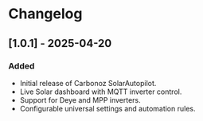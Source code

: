 # Changelog

## [1.0.1] - 2025-04-20
### Added
- Initial release of Carbonoz SolarAutopilot.
- Live Solar dashboard with MQTT inverter control.
- Support for Deye and MPP inverters.
- Configurable universal settings and automation rules.
